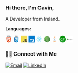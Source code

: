 
### Hi there, I'm Gavin,
A Developer from Ireland.


**Languages:**  

<code><img height="20" src="https://raw.githubusercontent.com/github/explore/80688e429a7d4ef2fca1e82350fe8e3517d3494d/topics/html/html.png"></code>
<code><img height="20" src="https://raw.githubusercontent.com/github/explore/80688e429a7d4ef2fca1e82350fe8e3517d3494d/topics/css/css.png"></code>
<code><img height="20" src="https://raw.githubusercontent.com/github/explore/80688e429a7d4ef2fca1e82350fe8e3517d3494d/topics/javascript/javascript.png"></code>
<code><img height="20" src="https://raw.githubusercontent.com/github/explore/80688e429a7d4ef2fca1e82350fe8e3517d3494d/topics/typescript/typescript.png"></code>
<code><img height="20" src="https://raw.githubusercontent.com/github/explore/80688e429a7d4ef2fca1e82350fe8e3517d3494d/topics/react/react.png"></code>
<code><img height="20" src="https://raw.githubusercontent.com/github/explore/80688e429a7d4ef2fca1e82350fe8e3517d3494d/topics/nodejs/nodejs.png"></code>
<code><img height="20" src="https://raw.githubusercontent.com/github/explore/80688e429a7d4ef2fca1e82350fe8e3517d3494d/topics/java/java.png"></code>
<code><img height="20" src="https://raw.githubusercontent.com/github/explore/80688e429a7d4ef2fca1e82350fe8e3517d3494d/topics/csharp/csharp.png"></code>
<code><img height="20" src="https://raw.githubusercontent.com/github/explore/80688e429a7d4ef2fca1e82350fe8e3517d3494d/topics/mongodb/mongodb.png"></code>


<h3> 🤝🏻 Connect with Me </h3>

<p align="left">
<a href="mailto:gavincrowley@gmail.com"><img alt="Email" src="https://img.shields.io/badge/Email-gavincrowley@gmail.com-blue?style=flat-square&logo=gmail"></a>
<a href="https://www.linkedin.com/in/gavin-crowley/"><img alt="LinkedIn" src="https://img.shields.io/badge/LinkedIn-Gavin%20Crowley-blue?style=flat-square&logo=linkedin"></a>
</p>

<!-- ![Gavin's github stats](https://github-readme-stats.vercel.app/api?username=gavin-crowley&theme=tokyonight&show_icons=true&hide=["issues"]) -->
<!-- ![Top Langs](https://github-readme-stats.vercel.app/api/top-langs/?username=gavin-crowley&theme=tokyonight&layout=compact) -->

<!-- ![](https://komarev.com/ghpvc/?username=gavin-crowley) -->

<!-- - 📫 How to reach me: [LinkedIn](https://www.linkedin.com/in/gavin-crowley/) -->



<!--  ⭐️ From [Gavin Crowley](https://github.com/gavin-crowley) -->




<!--
**gavin-crowley/gavin-crowley** is a ✨ _special_ ✨ repository because its `README.md` (this file) appears on your GitHub profile.

Here are some ideas to get you started:

- 🔭 I’m currently working on ...
- 🌱 I’m currently learning ...
- 👯 I’m looking to collaborate on ...
- 🤔 I’m looking for help with ...
- 💬 Ask me about ...
- 📫 How to reach me: ...
- 😄 Pronouns: ...
- ⚡ Fun fact: ...
-->
